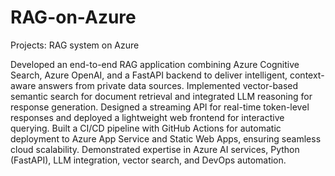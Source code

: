 # RAG-on-Azure
Projects: RAG system on Azure

Developed an end-to-end RAG application combining Azure Cognitive Search, Azure OpenAI, and a FastAPI backend to deliver intelligent, context-aware answers from private data sources. Implemented vector-based semantic search for document retrieval and integrated LLM reasoning for response generation. Designed a streaming API for real-time token-level responses and deployed a lightweight web frontend for interactive querying. Built a CI/CD pipeline with GitHub Actions for automatic deployment to Azure App Service and Static Web Apps, ensuring seamless cloud scalability. Demonstrated expertise in Azure AI services, Python (FastAPI), LLM integration, vector search, and DevOps automation.
